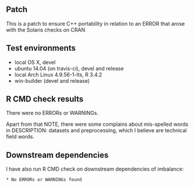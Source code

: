 ## Patch
This is a patch to ensure C++ portability in relation to an ERROR that arose with the Solaris checks on CRAN

## Test environments
* local OS X, devel
* ubuntu 14.04 (on travis-ci), devel and release
* local Arch Linux 4.9.56-1-lts, R 3.4.2
* win-builder (devel and release)

## R CMD check results
There were no ERRORs or WARNINGs.

Apart from that NOTE, there were some complains about mis-spelled words in DESCRIPTION: datasets and preprocessing, which I believe are technical field words.

## Downstream dependencies
I have also run R CMD check on downstream dependencies of imbalance:
    
    * No ERRORs or WARNINGs found

